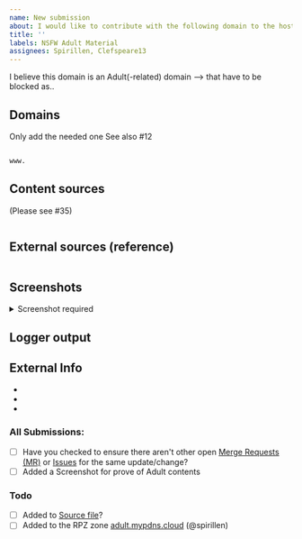 ```yaml
---
name: New submission
about: I would like to contribute with the following domain to the hosts file
title: ''
labels: NSFW Adult Material
assignees: Spirillen, Clefspeare13
---
```


I believe this domain is an Adult(-related) domain --> that have to be blocked as..

## Domains
Only add the needed one See also #12

```python

www.
```

## Content sources

(Please see #35)

```python


```


## External sources (reference)

```python


```

## Screenshots

<details><Summary>Screenshot required</summary>


</details>

## Logger output

## External Info
- 
- 
- 

### All Submissions:
- [ ] Have you checked to ensure there aren't other open [Merge Requests (MR)](../merge_requests) or [Issues](../issues) for the same update/change?
- [ ] Added a Screenshot for prove of Adult contents

### Todo
- [ ] Added to [Source file](submit_here/hosts.txt)?
- [ ] Added to the RPZ zone [adult.mypdns.cloud](https://www.mypdns.org/w/rpzlist/#adult-mypdns-cloud) (@spirillen)
